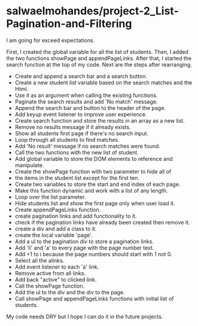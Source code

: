 # salwaelmohandes/project-2_List-Pagination-and-Filtering

I am going for exceed expectations.


First, I created the global variable for all the list of students.
Then, I added the two functions showPage and appendPageLinks.
After that, I started the search function at the top of my code.
Next are the steps after rearranging.

- Create and append a search bar and a search button.
- Create a new student list variable based on the search matches and the Html.  
- Use it as an argument when calling the existing functions.
- Paginate the search results and add 'No match' message. 
- Append the search bar and button to the header of the page.
- Add keyup event listener to improve user experience.
- Create search function and store the results in an array as a new list.
- Remove no results message if it already exists.
- Show all students first page if there's no search input.
- Loop through all students to find matches. 
- Add 'No result' message if no search matches were found.
- Call the two functions with the new list of student.
- Add global variable to store the DOM elements to reference and manipulate.
- Create the showPage function with two parameter to hide all of 
- the items in the student list except for the first ten.
- Create two variables to store the start and end index of each page.  
- Make this function dynamic and work with a list of any length.
- Loop over the list parameter.
- Hide students list and show the first page only when user load it.
- Create appendPageLinks function.
- create pagination links and add functionality to it.
- check if the pagination links have already been created then remove it.
- create a div and add a class to it.
- create the local variable 'page'. 
- Add a ul to the pagination div to store a pagination links.
- Add 'li' and 'a' to every page with the page number text.
- Add +1 to i because the page numbers should start with 1 not 0.
- Select all the alinks.
- Add event listener to each 'a' link.
- Remove active from all links.
- Add back "active" to clicked link.
- Call the showPage function.
- Add the ul to the div and the div to the page.
- Call showPage and appendPageLinks functions with initial list of students.
 
 My code needs DRY but I hope I can do it in the future projects.
